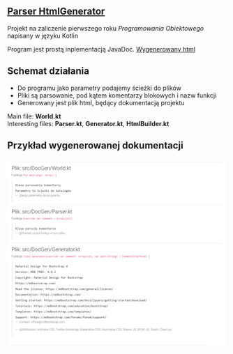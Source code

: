 ## [Parser HtmlGenerator](https://informacja.github.io/Parser-HtmlGenerator/)
Projekt na zaliczenie pierwszego roku *Programowania Obiektowego* napisany w języku Kotlin<br>

Program jest prostą inplementacją JavaDoc. [Wygenerowany html](https://informacja.github.io/Parser-HtmlGenerator/)

## Schemat działania
* Do programu jako parametry podajemy ścieżki do plików<br>
* Pliki są parsowanie, pod kątem komentarzy blokowych i nazw funkcji<br>
* Generowany jest plik html, będący dokumentacją projektu<br>

Main file: **World.kt** <br>
Interesting files: **Parser.kt**, **Generator.kt**, **HtmlBuilder.kt**

## Przykład wygenerowanej dokumentacji
<img src="https://github.com/informacja/Parser-HtmlGenerator/blob/master/docs/gen.png" style="max-width:100%;">

